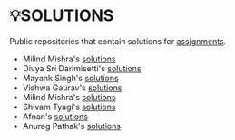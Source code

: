 # 💡SOLUTIONS

Public repositories that contain solutions for [assignments](https://github.com/kunal-kushwaha/DSA-Bootcamp-Java/tree/main/assignments).

- Milind Mishra's [solutions](https://github.com/thatbeautifuldream/java-dsa-bootcamp)
- Divya Sri Darimisetti's [solutions](https://github.com/irsayvid/problem-attic)
- Mayank Singh's [solutions](https://github.com/mayankkuthar/DSA-with-JAVA)
- Vishwa Gaurav's [solutions](https://github.com/VishwaGauravIn/Java-DSA-Solution)
- Milind Mishra's [solutions](https://github.com/thatbeautifuldream/java-dsa-bootcamp)
- Shivam Tyagi's [solutions](https://github.com/ShivamTyagi12345/Java-DSA-solutions)
- Afnan's [solutions](https://github.com/afuu21/DSA-video-solutions)
- Anurag Pathak's [solutions](https://github.com/AnuragThePathak/Leetcode-Solutions)
